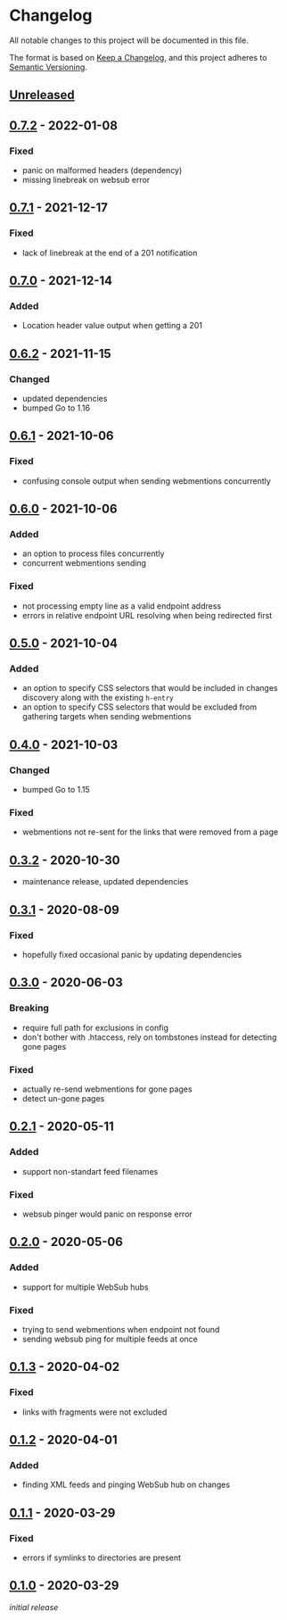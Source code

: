 # Changelog
All notable changes to this project will be documented in this file.

The format is based on [Keep a Changelog](https://keepachangelog.com/en/1.0.0/),
and this project adheres to [Semantic Versioning](https://semver.org/spec/v2.0.0.html).

## [Unreleased]

## [0.7.2] - 2022-01-08
### Fixed
- panic on malformed headers (dependency)
- missing linebreak on websub error

## [0.7.1] - 2021-12-17
### Fixed
- lack of linebreak at the end of a 201 notification

## [0.7.0] - 2021-12-14
### Added
- Location header value output when getting a 201

## [0.6.2] - 2021-11-15
### Changed
- updated dependencies
- bumped Go to 1.16

## [0.6.1] - 2021-10-06
### Fixed
- confusing console output when sending webmentions concurrently

## [0.6.0] - 2021-10-06
### Added
- an option to process files concurrently
- concurrent webmentions sending

### Fixed
- not processing empty line as a valid endpoint address
- errors in relative endpoint URL resolving when being redirected first

## [0.5.0] - 2021-10-04
### Added
- an option to specify CSS selectors that would be included in changes discovery along with the existing `h-entry`
- an option to specify CSS selectors that would be excluded from gathering targets when sending webmentions

## [0.4.0] - 2021-10-03
### Changed
- bumped Go to 1.15

### Fixed
- webmentions not re-sent for the links that were removed from a page

## [0.3.2] - 2020-10-30
- maintenance release, updated dependencies

## [0.3.1] - 2020-08-09
### Fixed
- hopefully fixed occasional panic by updating dependencies

## [0.3.0] - 2020-06-03
### Breaking
- require full path for exclusions in config
- don't bother with .htaccess, rely on tombstones instead for detecting gone pages

### Fixed
- actually re-send webmentions for gone pages
- detect un-gone pages

## [0.2.1] - 2020-05-11
### Added
- support non-standart feed filenames

### Fixed
- websub pinger would panic on response error

## [0.2.0] - 2020-05-06
### Added
- support for multiple WebSub hubs

### Fixed
- trying to send webmentions when endpoint not found
- sending websub ping for multiple feeds at once

## [0.1.3] - 2020-04-02
### Fixed
- links with fragments were not excluded

## [0.1.2] - 2020-04-01
### Added
- finding XML feeds and pinging WebSub hub on changes

## [0.1.1] - 2020-03-29
### Fixed
- errors if symlinks to directories are present

## [0.1.0] - 2020-03-29
*initial release*

[Unreleased]: https://github.com/nekr0z/static-webmentions/compare/v0.7.2..HEAD
[0.7.2]: https://github.com/nekr0z/static-webmentions/releases/tag/v0.7.2
[0.7.1]: https://github.com/nekr0z/static-webmentions/releases/tag/v0.7.1
[0.7.0]: https://github.com/nekr0z/static-webmentions/releases/tag/v0.7.0
[0.6.2]: https://github.com/nekr0z/static-webmentions/releases/tag/v0.6.2
[0.6.1]: https://github.com/nekr0z/static-webmentions/releases/tag/v0.6.1
[0.6.0]: https://github.com/nekr0z/static-webmentions/releases/tag/v0.6.0
[0.5.0]: https://github.com/nekr0z/static-webmentions/releases/tag/v0.5.0
[0.4.0]: https://github.com/nekr0z/static-webmentions/releases/tag/v0.4.0
[0.3.2]: https://github.com/nekr0z/static-webmentions/releases/tag/v0.3.2
[0.3.1]: https://github.com/nekr0z/static-webmentions/releases/tag/v0.3.1
[0.3.0]: https://github.com/nekr0z/static-webmentions/releases/tag/v0.3.0
[0.2.1]: https://github.com/nekr0z/static-webmentions/releases/tag/v0.2.1
[0.2.0]: https://github.com/nekr0z/static-webmentions/releases/tag/v0.2.0
[0.1.3]: https://github.com/nekr0z/static-webmentions/releases/tag/v0.1.3
[0.1.2]: https://github.com/nekr0z/static-webmentions/releases/tag/v0.1.2
[0.1.1]: https://github.com/nekr0z/static-webmentions/releases/tag/v0.1.1
[0.1.0]: https://github.com/nekr0z/static-webmentions/releases/tag/v0.1.0
